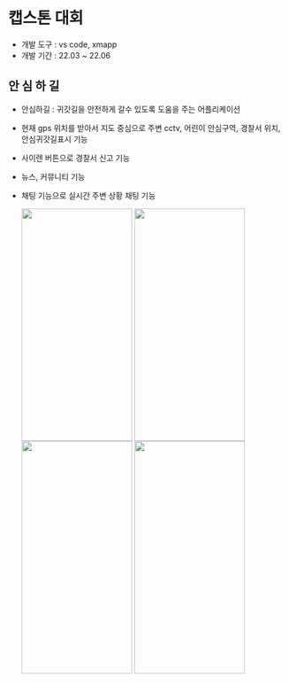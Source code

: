 # 캡스톤 대회
- 개발 도구 : vs code, xmapp
- 개발 기간 : 22.03 ~ 22.06

## 안 심 하 길

- 안심하길 : 귀갓길을 안전하게 갈수 있도록 도움을 주는 어플리케이션
- 현재 gps 위치를 받아서 지도 중심으로 주변 cctv, 어린이 안심구역, 경찰서 위치, 안심귀갓길표시 기능
- 사이렌 버튼으로 경찰서 신고 기능
- 뉴스, 커뮤니티 기능
- 채팅 기능으로 실시간 주변 상황 채팅 기능

  <img src="https://user-images.githubusercontent.com/84770467/218944108-a24235ee-4c97-4852-bf67-0ea14f9f4ba6.png" width="200"        height="420" align="center">
  <img src="https://user-images.githubusercontent.com/84770467/218942309-0258d63b-6fa8-42b6-8155-9be05aa99e55.png" width="200"        height="420" align="center" >
  <img src="https://user-images.githubusercontent.com/84770467/218943317-d4e09cb6-553a-4539-ae8f-708fac452cb5.png" width="200"        height="420" align="center" >
  <img src="https://user-images.githubusercontent.com/84770467/218943625-feb15ea5-077e-4b90-949f-114d0119bd00.png" width="200"        height="420" align="center" >


